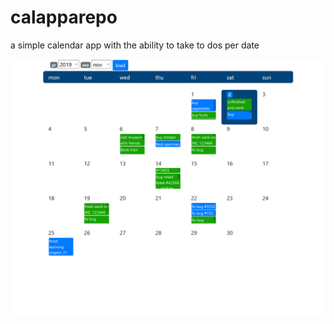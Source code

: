 # calapparepo
a simple calendar app with the ability to take to dos per date

![calendar todo app screenshot 1](https://raw.githubusercontent.com/SagarMajumdar/calapparepo/master/Screen%20Shot%202019-11-02%20at%2009.36.57.png)
